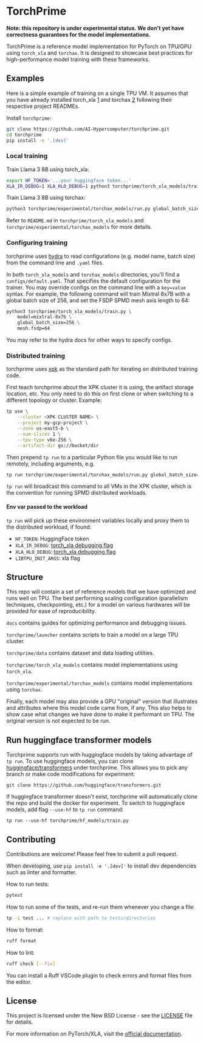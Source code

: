 # TorchPrime

**Note: this repository is under experimental status. We don't yet have correctness
guarantees for the model implementations.**

TorchPrime is a reference model implementation for PyTorch on TPU/GPU using
`torch_xla` and `torchax`. It is designed to showcase best practices for
high-performance model training with these frameworks.

## Examples

Here is a simple example of training on a single TPU VM. It assumes that you
have already installed torch_xla [1] and torchax [2] following their respective
project READMEs.

Install `torchprime`:

```sh
git clone https://github.com/AI-Hypercomputer/torchprime.git
cd torchprime
pip install -e '.[dev]'
```

### Local training

Train Llama 3 8B using torch_xla:

```sh
export HF_TOKEN='...your huggingface token...'
XLA_IR_DEBUG=1 XLA_HLO_DEBUG=1 python3 torchprime/torch_xla_models/train.py
```

Train Llama 3 8B using torchax:

```sh
python3 torchprime/experimental/torchax_models/run.py global_batch_size=16
```

Refer to `README.md` in `torchprime/torch_xla_models` and
`torchprime/experimental/torchax_models` for more details.

### Configuring training

torchprime uses [hydra][hydra] to read configurations (e.g. model name,
batch size) from the command line and `.yaml` files.

In both `torch_xla_models` and `torchax_models` directories, you'll find
a `configs/default.yaml`. That specifies the default configuration for the
trainer. You may override configs on the command line with a `key=value`
syntax. For example, the following command will train Mixtral 8x7B with a
global batch size of 256, and set the FSDP SPMD mesh axis length to 64:

```sh
python3 torchprime/torch_xla_models/train.py \
    model=mixtral-8x7b \
    global_batch_size=256 \
    mesh.fsdp=64
```

You may refer to the hydra docs for other ways to specify configs.

### Distributed training

torchprime uses [xpk][xpk] as the standard path for iterating on
distributed training code.

First teach torchprime about the XPK cluster it is using, the artifact
storage location, etc. You only need to do this on first clone or when
switching to a different topology or cluster. Example:

```sh
tp use \
    --cluster <XPK CLUSTER NAME> \
    --project my-gcp-project \
    --zone us-east5-b \
    --num-slices 1 \
    --tpu-type v6e-256 \
    --artifact-dir gs://bucket/dir
```

Then prepend `tp run` to a particular Python file you would like to
run remotely, including arguments, e.g.

```sh
tp run torchprime/experimental/torchax_models/run.py global_batch_size=256
```

`tp run` will broadcast this command to all VMs in the XPK cluster,
which is the convention for running SPMD distributed workloads.

#### Env var passed to the workload

`tp run` will pick up these environment variables locally and proxy them
to the distributed workload, if found:

- `HF_TOKEN`: HuggingFace token
- `XLA_IR_DEBUG`: [torch_xla debugging flag][torch_xla_debug_env]
- `XLA_HLO_DEBUG`: [torch_xla debugging flag][torch_xla_debug_env]
- `LIBTPU_INIT_ARGS`: xla flag

## Structure

This repo will contain a set of reference models that we have optimized and
runs well on TPU. The best performing scaling configuration
(parallelism techniques, checkpointing, etc.) for a model on various hardwares
will be provided for ease of reproducibility.

`docs` contains guides for optimizing performance and debugging issues.

`torchprime/launcher` contains scripts to train a model on a large TPU cluster.

`torchprime/data` contains dataset and data loading utilities.

`torchprime/torch_xla_models` contains model implementations using `torch_xla`.

`torchprime/experimental/torchax_models` contains model implementations using
`torchax`.

Finally, each model may also provide a GPU "original" version that illustrates
and attributes where this model code came from, if any. This also helps to
show case what changes we have done to make it performant on TPU. The original
version is not expected to be run.

## Run huggingface transformer models
Torchprime supports run with huggingface models by taking advantage of `tp run`.
To use huggingface models, you can clone
[huggingface/transformers](https://github.com/huggingface/transformers) under
torchprime. This allows you to pick any branch or make code modifications for
experiment:
```
git clone https://github.com/huggingface/transformers.git
```
If huggingface transformer doesn't exist, torchprime will automatically clone
the repo and build the docker for experiment. To switch to huggingface models,
add flag `--use-hf` to `tp run` command:
```
tp run --use-hf torchprime/hf_models/train.py
```

## Contributing

Contributions are welcome! Please feel free to submit a pull request.

When developing, use `pip install -e '.[dev]'` to install dev dependencies such
as linter and formatter.

How to run tests:

```sh
pytest
```

How to run some of the tests, and re-run them whenever you change a file:

```sh
tp -i test ... # replace with path to tests/directories
```

How to format:

```sh
ruff format
```

How to lint:

```sh
ruff check [--fix]
```

You can install a Ruff VSCode plugin to check errors and format files from
the editor.

## License

This project is licensed under the New BSD License - see the [LICENSE](LICENSE)
file for details.

For more information on PyTorch/XLA, visit the
[official documentation](https://github.com/pytorch/xla).

[1]: https://github.com/pytorch/xla
[2]: https://github.com/pytorch/xla/tree/master/torchax
[xpk]: https://github.com/AI-Hypercomputer/xpk
[torch_xla_debug_env]: https://github.com/pytorch/xla/blob/master/docs/source/learn/troubleshoot.md#environment-variables
[hydra]: https://hydra.cc/docs/intro/

